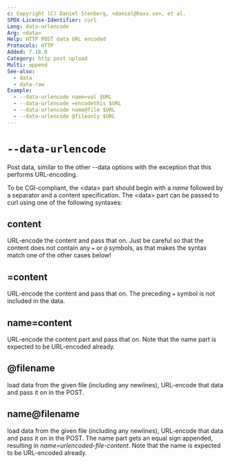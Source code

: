 ```yaml
---
c: Copyright (C) Daniel Stenberg, <daniel@haxx.se>, et al.
SPDX-License-Identifier: curl
Long: data-urlencode
Arg: <data>
Help: HTTP POST data URL encoded
Protocols: HTTP
Added: 7.18.0
Category: http post upload
Multi: append
See-also:
  - data
  - data-raw
Example:
  - --data-urlencode name=val $URL
  - --data-urlencode =encodethis $URL
  - --data-urlencode name@file $URL
  - --data-urlencode @fileonly $URL
---
```


# `--data-urlencode`

Post data, similar to the other --data options with the exception that this
performs URL-encoding.

To be CGI-compliant, the \<data\> part should begin with a *name* followed by
a separator and a content specification. The \<data\> part can be passed to
curl using one of the following syntaxes:

## content
URL-encode the content and pass that on. Just be careful so that the content
does not contain any `=` or `@` symbols, as that makes the syntax match one of
the other cases below!

## =content
URL-encode the content and pass that on. The preceding `=` symbol is not
included in the data.

## name=content
URL-encode the content part and pass that on. Note that the name part is
expected to be URL-encoded already.

## @filename
load data from the given file (including any newlines), URL-encode that data
and pass it on in the POST.

## name@filename
load data from the given file (including any newlines), URL-encode that data
and pass it on in the POST. The name part gets an equal sign appended,
resulting in *name=urlencoded-file-content*. Note that the name is expected to
be URL-encoded already.
